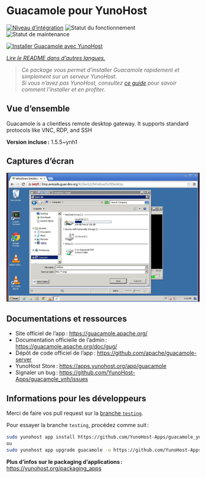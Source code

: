 <!--
Nota bene : ce README est automatiquement généré par <https://github.com/YunoHost/apps/tree/master/tools/readme_generator>
Il NE doit PAS être modifié à la main.
-->

# Guacamole pour YunoHost

[![Niveau d’intégration](https://dash.yunohost.org/integration/guacamole.svg)](https://ci-apps.yunohost.org/ci/apps/guacamole/) ![Statut du fonctionnement](https://ci-apps.yunohost.org/ci/badges/guacamole.status.svg) ![Statut de maintenance](https://ci-apps.yunohost.org/ci/badges/guacamole.maintain.svg)

[![Installer Guacamole avec YunoHost](https://install-app.yunohost.org/install-with-yunohost.svg)](https://install-app.yunohost.org/?app=guacamole)

*[Lire le README dans d'autres langues.](./ALL_README.md)*

> *Ce package vous permet d’installer Guacamole rapidement et simplement sur un serveur YunoHost.*  
> *Si vous n’avez pas YunoHost, consultez [ce guide](https://yunohost.org/install) pour savoir comment l’installer et en profiter.*

## Vue d’ensemble

Guacamole is a clientless remote desktop gateway. It supports standard protocols like VNC, RDP, and SSH

**Version incluse :** 1.5.5~ynh1

## Captures d’écran

![Capture d’écran de Guacamole](./doc/screenshots/screenshot1.jpg)

## Documentations et ressources

- Site officiel de l’app : <https://guacamole.apache.org/>
- Documentation officielle de l’admin : <https://guacamole.apache.org/doc/gug/>
- Dépôt de code officiel de l’app : <https://github.com/apache/guacamole-server>
- YunoHost Store : <https://apps.yunohost.org/app/guacamole>
- Signaler un bug : <https://github.com/YunoHost-Apps/guacamole_ynh/issues>

## Informations pour les développeurs

Merci de faire vos pull request sur la [branche `testing`](https://github.com/YunoHost-Apps/guacamole_ynh/tree/testing).

Pour essayer la branche `testing`, procédez comme suit :

```bash
sudo yunohost app install https://github.com/YunoHost-Apps/guacamole_ynh/tree/testing --debug
ou
sudo yunohost app upgrade guacamole -u https://github.com/YunoHost-Apps/guacamole_ynh/tree/testing --debug
```

**Plus d’infos sur le packaging d’applications :** <https://yunohost.org/packaging_apps>
